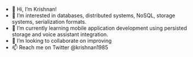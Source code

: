 - 👋 Hi, I’m Krishnan!
- 👀 I’m interested in databases, distributed systems, NoSQL, storage systems, serialization formats.
- 🌱 I’m currently learning mobile application development using persisted storage and voice assistant integration.
- 💞️ I’m looking to collaborate on improving 
- 📫 Reach me on Twitter @krishnan1985

<!---
krishnan1985/krishnan1985 is a ✨ special ✨ repository because its `README.md` (this file) appears on your GitHub profile.
You can click the Preview link to take a look at your changes.
--->
